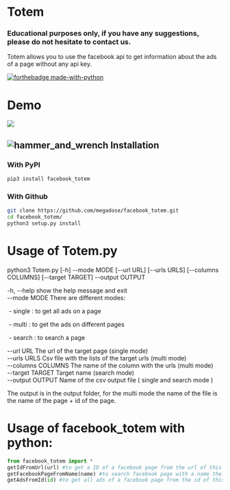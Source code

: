 # Totem

### Educational purposes only, if you have any suggestions, please do not hesitate to contact us.

Totem allows you to use the facebook api to get information about the ads of a page without any api key.

[![forthebadge made-with-python](http://ForTheBadge.com/images/badges/made-with-python.svg)](https://www.python.org/)

# Demo

![](demo.gif)

## ![hammer_and_wrench](https://github.githubassets.com/images/icons/emoji/unicode/1f6e0.png) Installation

### With PyPI

```bash
pip3 install facebook_totem
```

### With Github

```bash
git clone https://github.com/megadose/facebook_totem.git
cd facebook_totem/
python3 setup.py install
```

# Usage of Totem.py 

python3 Totem.py [-h] --mode MODE [--url URL] [--urls URLS] [--columns COLUMNS]
                [--target TARGET] --output OUTPUT

  -h, --help         show the help message and exit  
  --mode MODE There are different modes:  
  

​                              \- single : to get all ads on a page  

​                             \- multi : to get the ads on different pages  

​                             \- search : to search a page  

  --url URL          The url of the target page (single mode)  
  --urls URLS        Csv file with the lists of the target urls (multi mode)  
  --columns COLUMNS  The name of the column with the urls (multi mode)  
  --target TARGET    Target name (search mode)  
  --output OUTPUT    Name of the csv output file ( single and search mode )  

The output  is in the output folder, for the multi mode the name of the file is the name of the page + id of the page.  

# Usage of facebook_totem with python:

```python
from facebook_totem import *
getIdFromUrl(url) #to get a ID of a facebook page from the url of this page the output is the id
getFacebookPageFromName(name) #to search facebook page with a name the output is a list of the pages with this name
getAdsFromId(id) #to get all ads of a facebook page from the id of this page the output is a list of all ads
```

